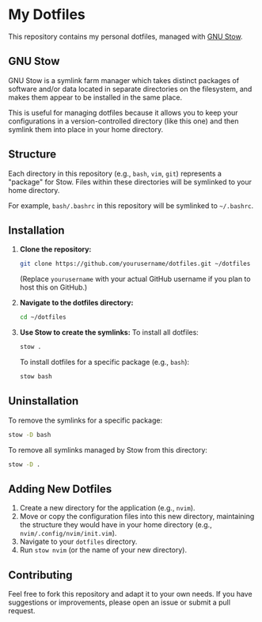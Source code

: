 # My Dotfiles

This repository contains my personal dotfiles, managed with [GNU Stow](https://www.gnu.org/software/stow/).

## GNU Stow

GNU Stow is a symlink farm manager which takes distinct packages of software and/or data located in separate directories on the filesystem, and makes them appear to be installed in the same place.

This is useful for managing dotfiles because it allows you to keep your configurations in a version-controlled directory (like this one) and then symlink them into place in your home directory.

## Structure

Each directory in this repository (e.g., `bash`, `vim`, `git`) represents a "package" for Stow. Files within these directories will be symlinked to your home directory.

For example, `bash/.bashrc` in this repository will be symlinked to `~/.bashrc`.

## Installation

1.  **Clone the repository:**
    ```bash
    git clone https://github.com/yourusername/dotfiles.git ~/dotfiles
    ```
    (Replace `yourusername` with your actual GitHub username if you plan to host this on GitHub.)

2.  **Navigate to the dotfiles directory:**
    ```bash
    cd ~/dotfiles
    ```

3.  **Use Stow to create the symlinks:**
    To install all dotfiles:
    ```bash
    stow .
    ```
    To install dotfiles for a specific package (e.g., `bash`):
    ```bash
    stow bash
    ```

## Uninstallation

To remove the symlinks for a specific package:
```bash
stow -D bash
```

To remove all symlinks managed by Stow from this directory:
```bash
stow -D .
```

## Adding New Dotfiles

1.  Create a new directory for the application (e.g., `nvim`).
2.  Move or copy the configuration files into this new directory, maintaining the structure they would have in your home directory (e.g., `nvim/.config/nvim/init.vim`).
3.  Navigate to your `dotfiles` directory.
4.  Run `stow nvim` (or the name of your new directory).

## Contributing

Feel free to fork this repository and adapt it to your own needs. If you have suggestions or improvements, please open an issue or submit a pull request.